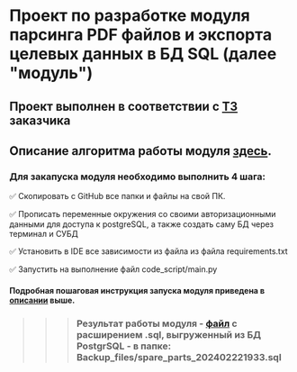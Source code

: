 # Проект по разработке модуля парсинга PDF файлов и экспорта целевых данных в БД SQL (далее "модуль")

## Проект выполнен в соответствии с [ТЗ](https://github.com/Nikolay08041979/PDFparcing2SQL/blob/master/project_description/Client_Request_pdf_parcing_SQL.pdf) заказчика


## Описание алгоритма работы модуля [здесь](https://github.com/Nikolay08041979/PDFparcing2SQL/blob/master/project_description/HLD_pdf_parcing_sql.pdf). 


### Для закапуска модуля необходимо выполнить 4 шага:

✅ Скопировать с GitHub все папки и файлы на свой ПК. 

✅ Прописать переменные окружения со своими авторизационными данными для доступа к postgreSQL, а также создать саму БД через терминал и СУБД

✅ Установить в IDE все зависимости из файла из файла requirements.txt 

✅ Запустить на выполнение файл code_script/main.py

#### Подробная пошаговая инструкция запуска модуля приведена в [описании](https://github.com/Nikolay08041979/PDFparcing2SQL/blob/master/project_description/HLD_pdf_parcing_sql.pdf) выше.

>>> ### Результат работы модуля - [файл](https://github.com/Nikolay08041979/PDFparcing2SQL/blob/master/spare_parts_202402221933.sql) с расширением .sql, выгруженный из БД PostgrSQL - в папке: Backup_files/spare_parts_202402221933.sql



